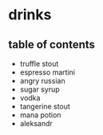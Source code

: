 # drinks

## table of contents

- truffle stout
- espresso martini
- angry russian
- sugar syrup
- vodka
- tangerine stout
- mana potion
- aleksandr
